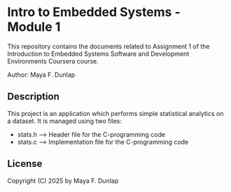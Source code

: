 # Intro to Embedded Systems - Module 1

This repository contains the documents related to Assignment 1 of the Introduction to Embedded Systems Software and Development Environments Coursera course.

Author: Maya F. Dunlap

## Description

This project is an application which performs simple statistical analytics on a dataset. It is managed using two files:
* stats.h --> Header file for the C-programming code
* stats.c --> Implementation file for the C-programming code

## License

Copyright (C) 2025 by Maya F. Dunlap
